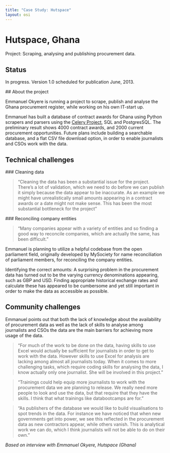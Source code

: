 ```yaml
---
title: "Case Study: Hutspace"
layout: osi
---
```


# Hutspace, Ghana

<div class="well">Project: Scraping, analysing and publishing procurement data.</div>

## Status

In progress. Version 1.0 scheduled for publication June, 2013.

## About the project

Emmanuel Okyere is running a project to scrape, publish and
analyse the Ghana procurement register, while working on his own
IT-start up.

Emmanuel has built a database of contract awards for Ghana using Python
scrapers and parsers using the [Celery
Project](http://www.celeryproject.org), SQL and PostgresSQL. The
preliminary result shows 4000 contract awards, and 2000 current
procurement opportunities. Future plans include building a searchable
database, and a flat CSV file download option, in order to enable
journalists and CSOs work with the data.

## Technical challenges

### Cleaning data

> “Cleaning the data has been a substantial issue for the
> project. There’s a lot of validation, which we need to do before we can
> publish it simply because the data appear to be inaccurate. As an
> example we might have unrealistically small amounts appearing in a
> contract awards or a date might not make sense. This has been the most
> substantial bottleneck for the project”

### Reconciling company entities

> “Many companies appear with a variety of
> entities and so finding a good way to reconcile companies, which are
> actually the same, has been difficult.”

Emmanuel is planning to utilize a helpful codebase from the open
parliament field, originally developed by MySociety for name
reconciliation of parliament members, for reconciling the company
entities.

Identifying the correct amounts: A surprising problem in the procurement
data has turned out to be the varying currency denominations appearing,
such as GBP and USD. Finding appropriate historical exchange rates and
calculate these has appeared to be cumbersome and yet still important in
order to make the data as accessible as possible.

## Community challenges

Emmanuel points out that both the lack of knowledge about the
availability of procurement data as well as the lack of skills to
analyse among journalists and CSOs the data are the main barriers for
achieving more usage of the data.

> “For much of the work to be done on the data, having skills to use Excel
> would actually be sufficient for journalists in order to get to work
> with the data. However skills to use Excel for analysis are lacking
> among almost all journalists today. When it comes to more challenging
> tasks, which require coding skills for analysing the data, I know
> actually only one journalist. She will be involved in this project.”

> “Trainings could help equip more journalists to work with the
> procurement data we are planning to release. We really need more people
> to look and use the data, but that require that they have the skills. I
> think that what trainings like databootcamps are for.”

> “As publishers of the database we would like to build visualisations to
> spot trends in the data. For instance we have noticed that when new
> governments get into power, we see this reflected in the procurement
> data as new contractors appear, while others vanish. This is analytical
> work we can do, which I think journalists will not be able to do on
> their own.”

<em>Based on interview with Emmanuel Okyere, Hutspace (Ghana)</em>


